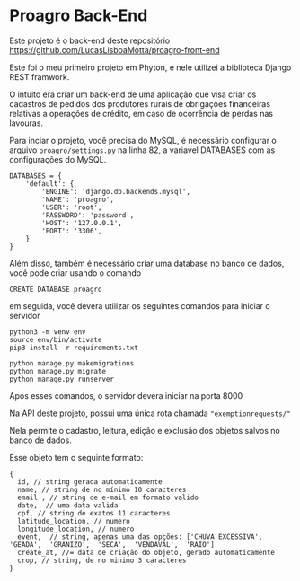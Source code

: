 # Proagro Back-End


Este projeto é o back-end deste repositório https://github.com/LucasLisboaMotta/proagro-front-end


Este foi o meu primeiro projeto em Phyton, e nele utilizei a biblioteca Django REST framwork.

O intuito era criar um back-end de uma aplicação que visa  criar os cadastros de pedidos dos produtores rurais de obrigações financeiras relativas a operações de crédito, em caso de  ocorrência de perdas nas lavouras.

Para inciar o projeto, você precisa do MySQL, é necessário configurar o arquivo `proagro/settings.py` na linha 82, a variavel DATABASES com as configurações do MySQL. 
```
DATABASES = {
    'default': {
        'ENGINE': 'django.db.backends.mysql',
        'NAME': 'proagro',
        'USER': 'root',
        'PASSWORD': 'password',
        'HOST': '127.0.0.1',
        'PORT': '3306',
    }
}
```
Além disso, também é necessário criar uma database no banco de dados, você pode criar usando o comando
```
CREATE DATABASE proagro
```
em seguida, você  devera utilizar os  seguintes comandos para iniciar o servidor
```
python3 -m venv env
source env/bin/activate 
pip3 install -r requirements.txt

python manage.py makemigrations
python manage.py migrate
python manage.py runserver
```
Apos esses comandos, o servidor devera iniciar na porta 8000

Na API deste projeto, possui uma única rota chamada `"exemptionrequests/"`

Nela permite o cadastro, leitura, edição e exclusão dos objetos salvos no banco de dados.

Esse objeto tem o seguinte formato:
```
{
  id, // string gerada automaticamente
  name, // string de no mínimo 10 caracteres
  email , // string de e-mail em formato valido
  date,  // uma data valida
  cpf, // string de exatos 11 caracteres
  latitude_location, // numero
  longitude_location, // numero
  event,  // string, apenas uma das opções: ['CHUVA EXCESSIVA',  'GEADA',  'GRANIZO',  'SECA',  'VENDAVAL',  'RAIO']
  create_at, //= data de criação do objeto, gerado automaticamente
  crop, // string, de no minimo 3 caracteres
}
```
